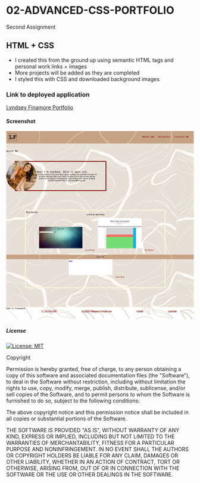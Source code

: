 # 02-ADVANCED-CSS-PORTFOLIO
Second Assignment

## HTML + CSS
- I created this from the ground up using semantic HTML tags and personal work links + images
- More projects will be added as they are completed
- I styled this with CSS and downloaded background images 

### Link to deployed application
<a href="https://lyndseyfin.github.io/02-LYNDSEY-FINAMORE-PORTFOLIO/">Lyndsey Finamore Portfolio</a>

#### Screenshot
![screenshot](assets/02.png)

##### License 

[![License: MIT](https://img.shields.io/badge/License-MIT-yellow.svg)](https://opensource.org/licenses/MIT)

Copyright <YEAR> <COPYRIGHT HOLDER>

Permission is hereby granted, free of charge, to any person obtaining a copy of this software and associated documentation files (the "Software"), to deal in the Software without restriction, including without limitation the rights to use, copy, modify, merge, publish, distribute, sublicense, and/or sell copies of the Software, and to permit persons to whom the Software is furnished to do so, subject to the following conditions:

The above copyright notice and this permission notice shall be included in all copies or substantial portions of the Software.

THE SOFTWARE IS PROVIDED "AS IS", WITHOUT WARRANTY OF ANY KIND, EXPRESS OR IMPLIED, INCLUDING BUT NOT LIMITED TO THE WARRANTIES OF MERCHANTABILITY, FITNESS FOR A PARTICULAR PURPOSE AND NONINFRINGEMENT. IN NO EVENT SHALL THE AUTHORS OR COPYRIGHT HOLDERS BE LIABLE FOR ANY CLAIM, DAMAGES OR OTHER LIABILITY, WHETHER IN AN ACTION OF CONTRACT, TORT OR OTHERWISE, ARISING FROM, OUT OF OR IN CONNECTION WITH THE SOFTWARE OR THE USE OR OTHER DEALINGS IN THE SOFTWARE.
